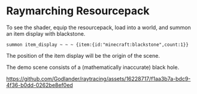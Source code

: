 # Raymarching Resourcepack

To see the shader, equip the resourcepack, load into a world, and summon an item display with blackstone.

```mcfunction
summon item_display ~ ~ ~ {item:{id:"minecraft:blackstone",count:1}}
```

The position of the item display will be the origin of the scene.

The demo scene consists of a (mathematically inaccurate) black hole.

https://github.com/Godlander/raytracing/assets/16228717/f1aa3b7a-bdc9-4f36-b0dd-0262be8ef0ed
